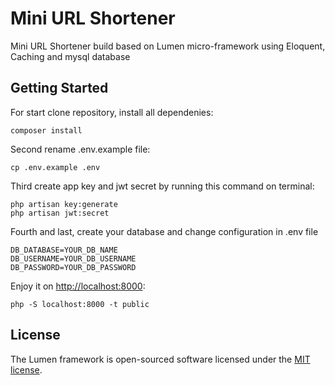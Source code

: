 # Mini URL Shortener

Mini URL Shortener build based on Lumen micro-framework using Eloquent, Caching and mysql database

## Getting Started

For start clone repository, install all dependenies:

```
composer install
```

Second rename .env.example file:

```
cp .env.example .env
```

Third create app key and jwt secret by running this command on terminal:

```
php artisan key:generate
php artisan jwt:secret
```

Fourth and last, create your database and change configuration in .env file

```
DB_DATABASE=YOUR_DB_NAME
DB_USERNAME=YOUR_DB_USERNAME
DB_PASSWORD=YOUR_DB_PASSWORD
```

Enjoy it on [http://localhost:8000](http://localhost:8000):

```
php -S localhost:8000 -t public
```

## License

The Lumen framework is open-sourced software licensed under the [MIT license](https://opensource.org/licenses/MIT).
